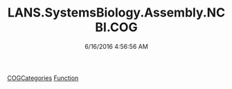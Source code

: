 ﻿---
title: LANS.SystemsBiology.Assembly.NCBI.COG
date: 6/16/2016 4:56:56 AM
---

[COGCategories](T-LANS.SystemsBiology.Assembly.NCBI.COG.COGCategories.html)
[Function](T-LANS.SystemsBiology.Assembly.NCBI.COG.Function.html)
